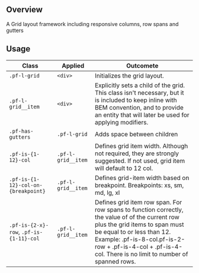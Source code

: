 ## Overview

A Grid layout framework including responsive columns, row spans and gutters 

## Usage

| Class | Applied | Outcomete |
| -- | -- | -- |
| `.pf-l-grid` | `<div>` | Initializes the grid layout. |
| `.pf-l-grid__item` | `<div>` | Explicitly sets a child of the grid. This class isn't necessary, but it is included to keep inline with BEM convention, and to provide an entity that will later be used for applying modifiers. |
| `.pf-has-gutters` | `.pf-l-grid` | Adds space between children |
| `.pf-is-{1-12}-col` | `.pf-l-grid__item` | Defines grid item width.  Although not required, they are strongly suggested. If not used, grid item will default to 12 col. |
| `.pf-is-{1-12}-col-on-{breakpoint}` | `.pf-l-grid__item` | Defines grid-item width based on breakpoint.  Breakpoints: xs, sm, md, lg, xl |
| `.pf-is-{2-x}-row`, `.pf-is-{1-11}-col` | `.pf-l-grid__item` | Defines grid item row span.  For row spans to function correctly, the value of of the current row plus the grid items to span must be equal to or less than 12. Example: .pf-is-8-col.pf-is-2-row + .pf-is-4-col + .pf-is-4-col. There is no limit to number of spanned rows. |
